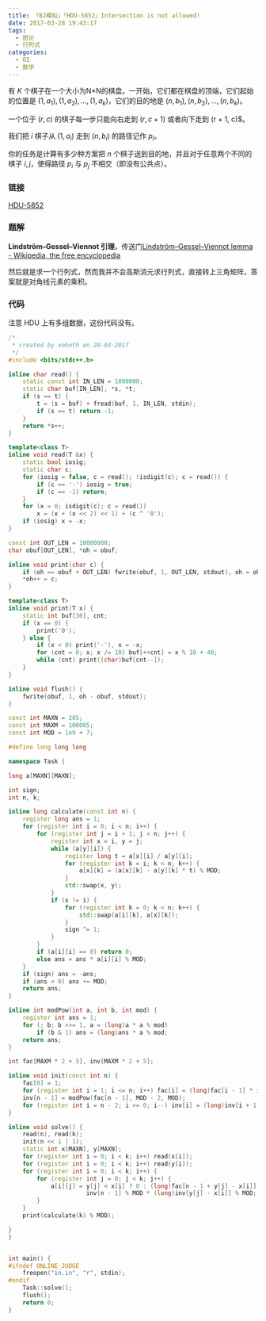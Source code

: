 ```yaml
---
title: 「BJ模拟」「HDU-5852」Intersection is not allowed!
date: 2017-03-28 19:43:17
tags:
  - 图论
  - 行列式
categories:
  - OI
  - 数学
---
```

有 $K$ 个棋子在一个大小为N×N的棋盘。一开始，它们都在棋盘的顶端，它们起始的位置是 $(1, a_1),(1, a_2),...,(1, a_k)$，它们的目的地是 $(n, b_1), (n, b_2),...,(n, b_k)$。

一个位于 $(r,c)$ 的棋子每一步只能向右走到 $(r, c + 1)$ 或者向下走到 (r + 1, c)$。

我们把 $i$ 棋子从 $(1, a_i)$ 走到 $(n, b_i)$ 的路径记作 $p_i$。

你的任务是计算有多少种方案把 $n$ 个棋子送到目的地，并且对于任意两个不同的棋子 $i,j$，使得路径 $p_i$ 与 $p_j$ 不相交（即没有公共点）。
<!-- more -->
### 链接
[HDU-5852](http://acm.hdu.edu.cn/showproblem.php?pid=5852)
### 题解
**Lindström–Gessel–Viennot 引理**，传送门[Lindström–Gessel–Viennot lemma - Wikipedia, the free encyclopedia](https://en.wikipedia.org/wiki/Lindstr%C3%B6m%E2%80%93Gessel%E2%80%93Viennot_lemma)

然后就是求一个行列式，然而我并不会高斯消元求行列式，直接转上三角矩阵，答案就是对角线元素的乘积。
### 代码
注意 HDU 上有多组数据，这份代码没有。
``` cpp
/*
 * created by xehoth on 28-03-2017
 */
#include <bits/stdc++.h>

inline char read() {
    static const int IN_LEN = 1000000;
    static char buf[IN_LEN], *s, *t;
    if (s == t) {
        t = (s = buf) + fread(buf, 1, IN_LEN, stdin);
        if (s == t) return -1;
    }
    return *s++;
}

template<class T>
inline void read(T &x) {
    static bool iosig;
    static char c;
    for (iosig = false, c = read(); !isdigit(c); c = read()) {
        if (c == '-') iosig = true;
        if (c == -1) return;
    }
    for (x = 0; isdigit(c); c = read())
        x = (x + (x << 2) << 1) + (c ^ '0');
    if (iosig) x = -x;
}

const int OUT_LEN = 10000000;
char obuf[OUT_LEN], *oh = obuf;

inline void print(char c) {
    if (oh == obuf + OUT_LEN) fwrite(obuf, 1, OUT_LEN, stdout), oh = obuf;
    *oh++ = c;
}

template<class T>
inline void print(T x) {
    static int buf[30], cnt;
    if (x == 0) {
        print('0');
    } else {
        if (x < 0) print('-'), x = -x;
        for (cnt = 0; x; x /= 10) buf[++cnt] = x % 10 + 48;
        while (cnt) print((char)buf[cnt--]);
    }
}

inline void flush() {
    fwrite(obuf, 1, oh - obuf, stdout);
}

const int MAXN = 205;
const int MAXM = 100005;
const int MOD = 1e9 + 7;

#define long long long

namespace Task {

long a[MAXN][MAXN];

int sign;
int n, k;

inline long calculate(const int n) {
    register long ans = 1;
    for (register int i = 0; i < n; i++) {
        for (register int j = i + 1; j < n; j++) {
            register int x = i, y = j;
            while (a[y][i]) {
                register long t = a[x][i] / a[y][i];
                for (register int k = i; k < n; k++) {
                    a[x][k] = (a[x][k] - a[y][k] * t) % MOD;
                }
                std::swap(x, y);
            }
            if (x != i) {
                for (register int k = 0; k < n; k++) {
                    std::swap(a[i][k], a[x][k]);
                }
                sign ^= 1;
            }
        }
        if (a[i][i] == 0) return 0;
        else ans = ans * a[i][i] % MOD;
    }
    if (sign) ans = -ans;
    if (ans < 0) ans += MOD;
    return ans;
}

inline int modPow(int a, int b, int mod) {
    register int ans = 1;
    for (; b; b >>= 1, a = (long)a * a % mod)
        if (b & 1) ans = (long)ans * a % mod;
    return ans;
}

int fac[MAXM * 2 + 5], inv[MAXM * 2 + 5];

inline void init(const int n) {
    fac[0] = 1;
    for (register int i = 1; i <= n; i++) fac[i] = (long)fac[i - 1] * i % MOD;
    inv[n - 1] = modPow(fac[n - 1], MOD - 2, MOD);
    for (register int i = n - 2; i >= 0; i--) inv[i] = (long)inv[i + 1] * (i + 1) % MOD;
}

inline void solve() {
    read(n), read(k);
    init(n << 1 | 1);
    static int x[MAXN], y[MAXN];
    for (register int i = 0; i < k; i++) read(x[i]);
    for (register int i = 0; i < k; i++) read(y[i]);
    for (register int i = 0; i < k; i++) {
        for (register int j = 0; j < k; j++) {
            a[i][j] = y[j] < x[i] ? 0 : (long)fac[n - 1 + y[j] - x[i]] *
                      inv[n - 1] % MOD * (long)inv[y[j] - x[i]] % MOD;
        }
    }
    print(calculate(k) % MOD);

}
}


int main() {
#ifndef ONLINE_JUDGE
    freopen("in.in", "r", stdin);
#endif
    Task::solve();
    flush();
    return 0;
}
```
